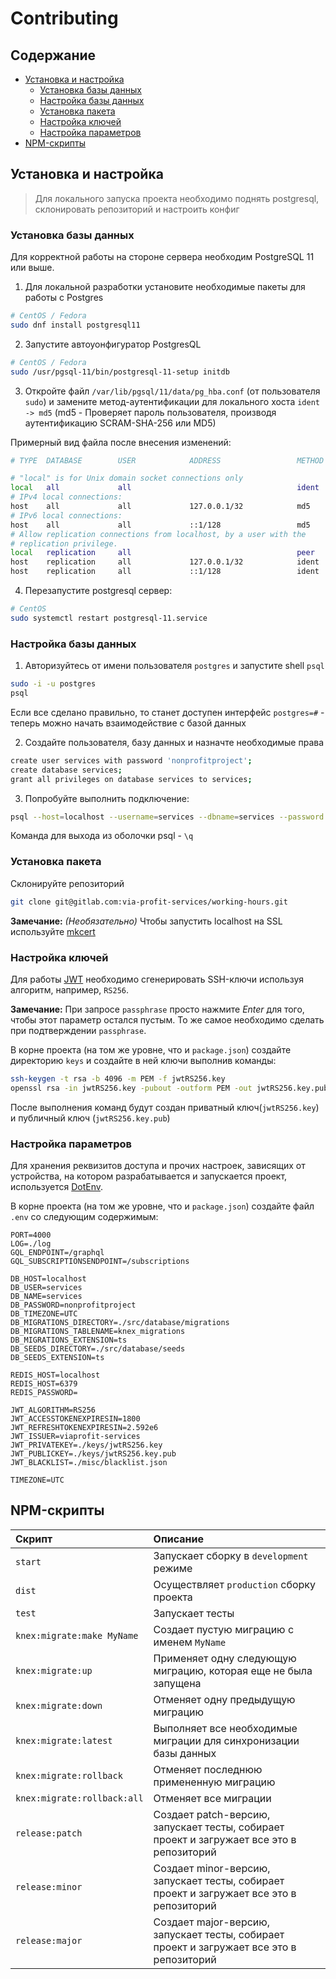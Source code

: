 # Contributing


## Содержание

 - [Установка и настройка](#setup)
   - [Установка базы данных](#setup-db)
   - [Настройка базы данных](#setup-db-config)
   - [Установка пакета](#setup-package)
   - [Настройка ключей](#setup-keys)
   - [Настройка параметров](#setup-config)
 - [NPM-скрипты](#npm-scripts)

## <a name="setup"></a> Установка и настройка

> Для локального запуска проекта необходимо поднять postgresql, склонировать репозиторий и настроить конфиг

### <a name="setup-db"></a> Установка базы данных

Для корректной работы на стороне сервера необходим PostgreSQL 11 или выше.

1. Для локальной разработки установите необходимые пакеты для работы с Postgres

```bash
# CentOS / Fedora
sudo dnf install postgresql11
```

2. Запустите автоуонфигуратор PostgresQL

```bash
# CentOS / Fedora
sudo /usr/pgsql-11/bin/postgresql-11-setup initdb

```

3. Откройте файл `/var/lib/pgsql/11/data/pg_hba.conf` (от пользователя `sudo`) и замените метод-аутентификации для локального хоста `ident -> md5` (md5 - Проверяет пароль пользователя, производя аутентификацию SCRAM-SHA-256 или MD5)

Примерный вид файла после внесения изменений:
```bash
# TYPE  DATABASE        USER            ADDRESS                 METHOD

# "local" is for Unix domain socket connections only
local   all             all                                     ident
# IPv4 local connections:
host    all             all             127.0.0.1/32            md5
# IPv6 local connections:
host    all             all             ::1/128                 md5
# Allow replication connections from localhost, by a user with the
# replication privilege.
local   replication     all                                     peer
host    replication     all             127.0.0.1/32            ident
host    replication     all             ::1/128                 ident
```

4. Перезапустите postgresql сервер:
```bash
# CentOS
sudo systemctl restart postgresql-11.service
```

### <a name="setup-db-config"></a> Настройка базы данных

1. Авторизуйтесь от имени пользователя `postgres` и запустите shell `psql`

```bash
sudo -i -u postgres
psql
```

Если все сделано правильно, то станет доступен интерфейс `postgres=#` - теперь можно начать взаимодействие с базой данных

2. Создайте пользователя, базу данных и назначте необходимые права

```bash
create user services with password 'nonprofitproject';
create database services;
grant all privileges on database services to services;
```

3. Попробуйте выполнить подключение:
```bash
psql --host=localhost --username=services --dbname=services --password
```

Команда для выхода из оболочки psql - `\q`

### <a name="setup-package"></a> Установка пакета

Склонируйте репозиторий

```bash
git clone git@gitlab.com:via-profit-services/working-hours.git
```

**Замечание:** _(Необязательно)_ Чтобы запустить localhost на SSL используйте [mkcert](https://github.com/FiloSottile/mkcert) 

### <a name="setup-keys"></a> Настройка ключей

Для работы [JWT](https://github.com/auth0/node-jsonwebtoken) необходимо сгенерировать SSH-ключи используя алгоритм, например, `RS256`.

**Замечание:** При запросе `passphrase` просто нажмите _Enter_ для того, чтобы этот параметр остался пустым. То же самое необходимо сделать при подтверждении `passphrase`.

В корне проекта (на том же уровне, что и `package.json`) создайте директорию `keys` и создайте в ней ключи выполнив команды:

```bash
ssh-keygen -t rsa -b 4096 -m PEM -f jwtRS256.key
openssl rsa -in jwtRS256.key -pubout -outform PEM -out jwtRS256.key.pub
```
После выполнения команд будут создан приватный ключ(`jwtRS256.key`) и публичный ключ (`jwtRS256.key.pub`) 

### <a name="setup-config"></a> Настройка параметров

Для хранения реквизитов доступа и прочих настроек, зависящих от устройства, на котором разрабатывается и запускается проект, используется [DotEnv](https://github.com/motdotla/dotenv).

В корне проекта (на том же уровне, что и `package.json`) создайте файл `.env` со следующим содержимым:

```dosini
PORT=4000
LOG=./log
GQL_ENDPOINT=/graphql
GQL_SUBSCRIPTIONSENDPOINT=/subscriptions

DB_HOST=localhost
DB_USER=services
DB_NAME=services
DB_PASSWORD=nonprofitproject
DB_TIMEZONE=UTC
DB_MIGRATIONS_DIRECTORY=./src/database/migrations
DB_MIGRATIONS_TABLENAME=knex_migrations
DB_MIGRATIONS_EXTENSION=ts
DB_SEEDS_DIRECTORY=./src/database/seeds
DB_SEEDS_EXTENSION=ts

REDIS_HOST=localhost
REDIS_HOST=6379
REDIS_PASSWORD=

JWT_ALGORITHM=RS256
JWT_ACCESSTOKENEXPIRESIN=1800
JWT_REFRESHTOKENEXPIRESIN=2.592e6
JWT_ISSUER=viaprofit-services
JWT_PRIVATEKEY=./keys/jwtRS256.key
JWT_PUBLICKEY=./keys/jwtRS256.key.pub
JWT_BLACKLIST=./misc/blacklist.json

TIMEZONE=UTC
```

## <a name="npm-scripts"></a> NPM-скрипты

| Скрипт   |  Описание |
|:---------|:------|
| `start` | Запускает сборку в `development` режиме |
| `dist` | Осуществляет `production` сборку проекта |
| `test` | Запускает тесты |
| `knex:migrate:make MyName` | Создает пустую миграцию с именем `MyName` |
| `knex:migrate:up` | Применяет одну следующую миграцию, которая еще не была запущена |
| `knex:migrate:down` | Отменяет одну предыдущую миграцию |
| `knex:migrate:latest` | Выполняет все необходимые миграции для синхронизации базы данных |
| `knex:migrate:rollback` | Отменяет последнюю примененную миграцию |
| `knex:migrate:rollback:all` | Отменяет все миграции |
| `release:patch` | Создает patch-версию, запускает тесты, собирает проект и загружает все это в репозиторий |
| `release:minor` | Создает minor-версию, запускает тесты, собирает проект и загружает все это в репозиторий |
| `release:major` | Создает major-версию, запускает тесты, собирает проект и загружает все это в репозиторий |